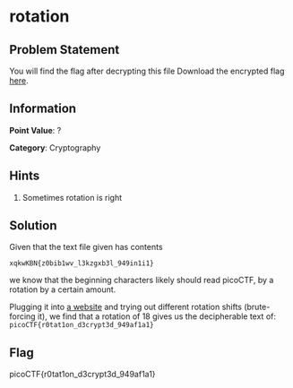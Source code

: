 # rotation

## Problem Statement

You will find the flag after decrypting this file
Download the encrypted flag [here](./encrypted.txt).

## Information

**Point Value**: ?

**Category**: Cryptography

## Hints

1. Sometimes rotation is right

## Solution

Given that the text file given has contents
```
xqkwKBN{z0bib1wv_l3kzgxb3l_949in1i1}
```
we know that the beginning characters likely should read picoCTF, by a rotation by a certain amount.

Plugging it into [a website](https://cryptii.com/pipes/caesar-cipher) and trying out different rotation shifts (brute-forcing it), we find that a rotation of 18 gives us the decipherable text of:
`picoCTF{r0tat1on_d3crypt3d_949af1a1}`

## Flag

picoCTF{r0tat1on_d3crypt3d_949af1a1}
